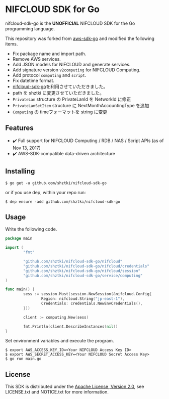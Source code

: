# NIFCLOUD SDK for Go

nifcloud-sdk-go is the **UNOFFICIAL** NIFCLOUD SDK for the Go programming language.

This repository was forked from [aws-sdk-go](https://github.com/aws/aws-sdk-go) and modified the following items.

* Fix package name and import path.
* Remove AWS services.
* Add JSON models for NIFCLOUD and generate services.
* Add signature version `v2computing` for NIFCLOUD Computing.
* Add protocol `computing` and `script`.
* Fix datetime format.
* [nifcloud-sdk-go][1]を利用させていただきました。
* path を shztki に変更させていただきました。
* `PrivateLan` structure の PrivateLanId を NetworkId に修正
* `PrivateLanSetItem` structure に NextMonthAccountingType を追加
* `Computing` の timeフォーマットを string に変更

## Features

* :heavy_check_mark: Full support for NIFCLOUD Computing / RDB / NAS / Script APIs (as of Nov 13, 2017)
* :heavy_check_mark: AWS-SDK-compatible data-driven architecture

## Installing

```
$ go get -u github.com/shztki/nifcloud-sdk-go
```

or if you use dep, within your repo run:

```
$ dep ensure -add github.com/shztki/nifcloud-sdk-go
```

## Usage

Write the following code.

```go
package main

import (
        "fmt"

        "github.com/shztki/nifcloud-sdk-go/nifcloud"
        "github.com/shztki/nifcloud-sdk-go/nifcloud/credentials"
        "github.com/shztki/nifcloud-sdk-go/nifcloud/session"
        "github.com/shztki/nifcloud-sdk-go/service/computing"
)

func main() {
        sess := session.Must(session.NewSession(&nifcloud.Config{
                Region: nifcloud.String("jp-east-1"),
                Credentials: credentials.NewEnvCredentials(),
        }))

        client := computing.New(sess)

        fmt.Println(client.DescribeInstances(nil))
}
```

Set environment variables and execute the program.

```
$ export AWS_ACCESS_KEY_ID=<Your NIFCLOUD Access Key ID>
$ export AWS_SECRET_ACCESS_KEY=<Your NIFCLOUD Secret Access Key>
$ go run main.go
```

## License

This SDK is distributed under the
[Apache License, Version 2.0](http://www.apache.org/licenses/LICENSE-2.0),
see LICENSE.txt and NOTICE.txt for more information.

[1]:https://github.com/alice02/nifcloud-sdk-go